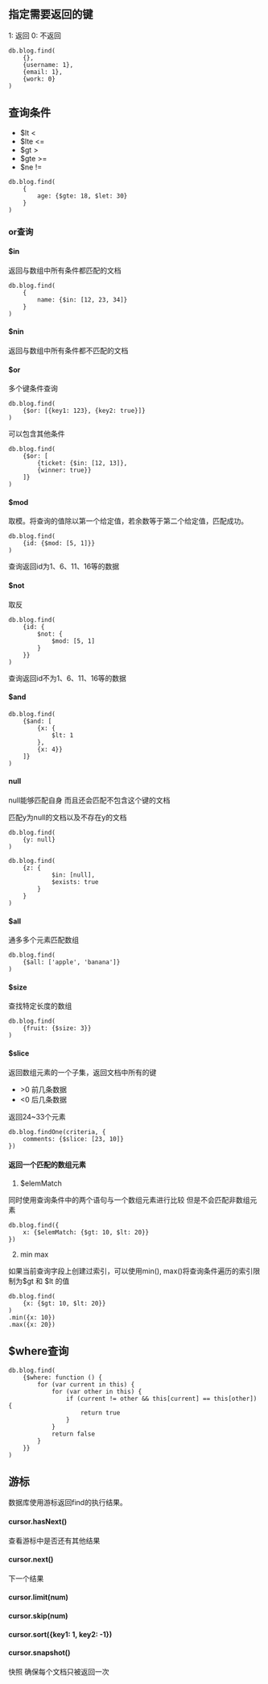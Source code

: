 ## 指定需要返回的键

1: 返回
0: 不返回

```
db.blog.find(
    {},
    {username: 1},
    {email: 1},
    {work: 0}
)
```

## 查询条件

- $lt <
- $lte <=
- $gt >
- $gte >=
- $ne !=

```
db.blog.find(
    {
        age: {$gte: 18, $let: 30}
    }
)
```

### or查询

#### $in 

返回与数组中所有条件都匹配的文档

```
db.blog.find(
    {
        name: {$in: [12, 23, 34]}
    }
)
```

#### $nin

返回与数组中所有条件都不匹配的文档

#### $or

多个键条件查询

```
db.blog.find(
    {$or: [{key1: 123}, {key2: true}]}
)
```

可以包含其他条件

```
db.blog.find(
    {$or: [
        {ticket: {$in: [12, 13]},
        {winner: true}}
    ]}
)
```

#### $mod

取模。将查询的值除以第一个给定值，若余数等于第二个给定值，匹配成功。

```
db.blog.find(
    {id: {$mod: [5, 1]}}
)
```
查询返回id为1、6、11、16等的数据

#### $not

取反

```
db.blog.find(
    {id: {
        $not: {
            $mod: [5, 1]
        }
    }}
)
```
查询返回id不为1、6、11、16等的数据

#### $and

```
db.blog.find(
    {$and: [
        {x: {
            $lt: 1
        },
        {x: 4}}
    ]}
)
```

#### null

null能够匹配自身 而且还会匹配不包含这个键的文档

匹配y为null的文档以及不存在y的文档

```
db.blog.find(
    {y: null}
)
```

```
db.blog.find(
    {z: {
            $in: [null],
            $exists: true
        }
    }
)
```

#### $all

通多多个元素匹配数组

```
db.blog.find(
    {$all: ['apple', 'banana']}
)
```

#### $size

查找特定长度的数组

```
db.blog.find(
    {fruit: {$size: 3}}
)
```

#### $slice

返回数组元素的一个子集，返回文档中所有的键

- \>0 前几条数据
- \<0 后几条数据

返回24~33个元素

```
db.blog.findOne(criteria, {
    comments: {$slice: [23, 10]}
})
```

#### 返回一个匹配的数组元素

1. $elemMatch

同时使用查询条件中的两个语句与一个数组元素进行比较 但是不会匹配非数组元素

```
db.blog.find({
    x: {$elemMatch: {$gt: 10, $lt: 20}}
})
```

2. min max

如果当前查询字段上创建过索引，可以使用min(), max()将查询条件遍历的索引限制为$gt 和 $lt 的值

```
db.blog.find(
    {x: {$gt: 10, $lt: 20}}
)
.min({x: 10})
.max({x: 20})
```

## $where查询

```
db.blog.find(
    {$where: function () {
        for (var current in this) {
            for (var other in this) {
                if (current != other && this[current] == this[other]) {
                    return true
                }
            }
            return false
        }
    }}
)
```

## 游标

数据库使用游标返回find的执行结果。

#### cursor.hasNext()

查看游标中是否还有其他结果

#### cursor.next()

下一个结果

#### cursor.limit(num)
#### cursor.skip(num)
#### cursor.sort({key1: 1, key2: -1})
#### cursor.snapshot() 
 
快照 确保每个文档只被返回一次



